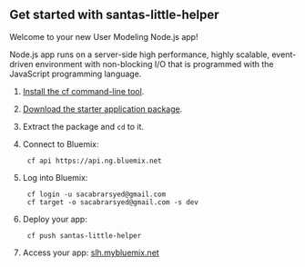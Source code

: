 Get started with santas-little-helper
-----------------------------------
Welcome to your new User Modeling Node.js app!

Node.js app runs on a server-side high performance, highly scalable, event-driven environment with non-blocking I/O that is programmed with the JavaScript programming language.

1. [Install the cf command-line tool](https://www.ng.bluemix.net/docs/#starters/BuildingWeb.html#install_cf).
2. [Download the starter application package](https://ace.ng.bluemix.net:443/rest/../rest/apps/a1814f89-6647-4928-8aa9-6398f2b04b5e/starter-download).
3. Extract the package and `cd` to it.
4. Connect to Bluemix:

		cf api https://api.ng.bluemix.net

5. Log into Bluemix:

		cf login -u sacabrarsyed@gmail.com
		cf target -o sacabrarsyed@gmail.com -s dev

6. Deploy your app:

		cf push santas-little-helper

7. Access your app: [slh.mybluemix.net](//slh.mybluemix.net)

